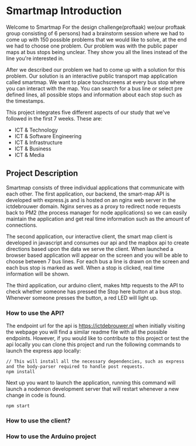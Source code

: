 # Smartmap Introduction

Welcome to Smartmap
For the design challenge(proftaak) we(our proftaak group consisting of 6 persons) had a brainstorm session where we had to come up with 150 possible problems that we would like to solve, at the end we had to choose one problem. Our problem was with the public paper maps at bus stops being unclear. They show you all the lines instead of the line you're interested in.

After we described our problem we had to come up with a solution for this problem. Our solution is an interactive public transport map application called smartmap. We want to place touchscreens at every bus stop where you can interact with the map. You can search for a bus line or select pre defined lines, all possible stops and information about each stop such as the timestamps.

This project integrates five different aspects of our study that we've followed in the first 7 weeks. These are:

- ICT & Technology
- ICT & Software Engineering
- ICT & Infrastructure
- ICT & Business
- ICT & Media

## Project Description
Smartmap consists of three individual applications that communicate with each other. 
The first application, our backend, the smart-map API is developed with express.js and is hosted on an nginx web server in the ictdebrouwer domain. Nginx serves as a proxy to redirect node requests back to PM2 (the process manager for node applications) so we can easily maintain the application and get real time information such as the amount of connections.

The second application, our interactive client, the smart map client is developed in javascript and consumes our api and the mapbox api to create directions based upon the data we serve the client. When launched a browser based application will appear on the screen and you will be able to choose between 7 bus lines. For each bus a line is drawn on the screen and each bus stop is marked as well. When a stop is clicked, real time information will be shown. 

The third application, our arduino client, makes http requests to the API to check whether someone has pressed the Stop here button at a bus stop. Whenever someone presses the button, a red LED will light up. 
### How to use the API?
The endpoint url for the api is https://ictdebrouwer.nl when initially visiting the webpage you will find a similar readme file with all the possible endpoints. However, if you would like to contribute to this project or test the api locally you can clone this project and run the following commands to launch the express app locally:

```
// This will install all the necessary dependencies, such as express and the body-parser required to handle post requests.
npm install
```
Next up you want to launch the application, running this command will launch a nodemon development server that will restart whenever a new change in code is found.
```
npm start
```
### How to use the client?

### How to use the Arduino project
